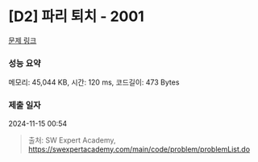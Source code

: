 # [D2] 파리 퇴치 - 2001 

[문제 링크](https://swexpertacademy.com/main/code/problem/problemDetail.do?contestProbId=AV5PzOCKAigDFAUq) 

### 성능 요약

메모리: 45,044 KB, 시간: 120 ms, 코드길이: 473 Bytes

### 제출 일자

2024-11-15 00:54



> 출처: SW Expert Academy, https://swexpertacademy.com/main/code/problem/problemList.do